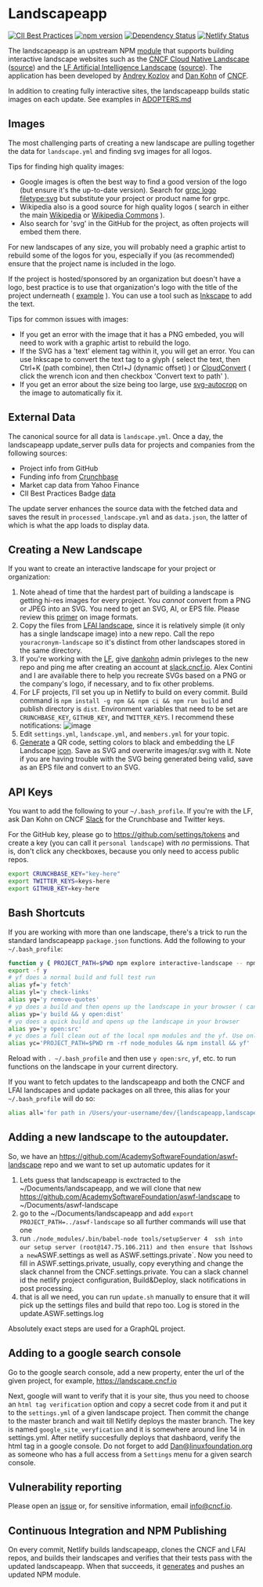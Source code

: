 # Landscapeapp

[![CII Best Practices](https://bestpractices.coreinfrastructure.org/projects/2434/badge)](https://bestpractices.coreinfrastructure.org/projects/2434) [![npm version](https://img.shields.io/npm/v/interactive-landscape.svg)](https://www.npmjs.com/package/interactive-landscape) [![Dependency Status](https://img.shields.io/david/cncf/landscapeapp.svg?style=flat-square)](https://david-dm.org/cncf/landscapeapp) [![Netlify Status](https://api.netlify.com/api/v1/badges/50d760a8-5b21-4319-aa01-2ad54e453fd6/deploy-status)](https://app.netlify.com/sites/landscapeapp/deploys)

The landscapeapp is an upstream NPM [module](https://www.npmjs.com/package/interactive-landscape) that supports building interactive landscape websites such as the [CNCF Cloud Native Landscape](https://landscape.cncf.io) ([source](https://github.com/cncf/landscape)) and the [LF Artificial Intelligence Landscape](https://landscape.lfai.foundation) ([source](https://github.com/lfai/lfai-landscape)). The application has been developed by [Andrey Kozlov](https://github.com/ZeusTheTrueGod) and [Dan Kohn](https://www.dankohn.com) of [CNCF](https://www.cncf.io).

In addition to creating fully interactive sites, the landscapeapp builds static images on each update. See examples in [ADOPTERS.md](ADOPTERS.md)

## Images

The most challenging parts of creating a new landscape are pulling together the data for `landscape.yml` and finding svg images for all logos.

Tips for finding high quality images:

- Google images is often the best way to find a good version of the logo (but ensure it's the up-to-date version). Search for [grpc logo filetype:svg](https://www.google.com/search?q=grpc+logo&tbs=ift:svg,imgo:1&tbm=isch) but substitute your project or product name for grpc. 
- Wikipedia also is a good source for high quality logos ( search in either the main [Wikipedia](https://en.wikipedia.org/w/index.php?sort=relevance&search=svg&title=Special%3ASearch&profile=advanced&fulltext=1&advancedSearch-current=%7B%7D&ns6=1) or [Wikipedia Commons](https://commons.wikimedia.org/w/index.php?sort=relevance&search=svg&title=Special%3ASearch&profile=advanced&fulltext=1&advancedSearch-current=%7B%7D&ns0=1&ns6=1&ns12=1&ns14=1&ns100=1&ns106=1) ).
- Also search for 'svg' in the GitHub for the project, as often projects will embed them there.

For new landscapes of any size, you will probably need a graphic artist to rebuild some of the logos for you, especially if you (as recommended) ensure that the project name is included in the logo. 

If the project is hosted/sponsored by an organization but doesn't have a logo, best practice is to use that organization's logo with the title of the project underneath ( [example](https://landscape.cncf.io/selected=netflix-eureka) ). You can use a tool such as [Inkscape](https://inkscape.org/) to add the text.

Tips for common issues with images:

- If you get an error with the image that it has a PNG embeded, you will need to work with a graphic artist to rebuild the logo.
- If the SVG has a 'text' element tag within it, you will get an error. You can use Inkscape to convert the text tag to a glyph ( select the text, then Ctrl+K (path combine), then Ctrl+J (dynamic offset) ) or [CloudConvert](https://cloudconvert.com) ( click the wrench icon and then checkbox 'Convert text to path' ).
- If you get an error about the size being too large, use [svg-autocrop](https://github.com/cncf/svg-autocrop) on the image to automatically fix it.

## External Data

The canonical source for all data is `landscape.yml`. Once a day, the landscapeapp update_server pulls data for projects and companies from the following sources:

* Project info from GitHub
* Funding info from [Crunchbase](https://www.crunchbase.com/)
* Market cap data from Yahoo Finance
* CII Best Practices Badge [data](https://bestpractices.coreinfrastructure.org/)

The update server enhances the source data with the fetched data and saves the result in `processed_landscape.yml` and as `data.json`, the latter of which is what the app loads to display data.

## Creating a New Landscape

If you want to create an interactive landscape for your project or organization:
1. Note ahead of time that the hardest part of building a landscape is getting hi-res images for every project. You *cannot* convert from a PNG or JPEG into an SVG. You need to get an SVG, AI, or EPS file. Please review this [primer](https://www.cncf.io/blog/2019/07/17/what-image-formats-should-you-be-using-in-2019/) on image formats. 
1. Copy the files from [LFAI landscape](https://github.com/lfai/lfai-landscape), since it is relatively simple (it only has a single landscape image) into a new repo. Call the repo `youracronym-landscape` so it's distinct from other landscapes stored in the same directory.
2. If you're working with the [LF](https://www.linuxfoundation.org/), give [dankohn](https://github.com/dankohn) admin privleges to the new repo and ping me after creating an account at [slack.cncf.io](https://slack.cncf.io). Alex Contini and I are available there to help you recreate SVGs based on a PNG or the company's logo, if necessary, and to fix other problems.
3. For LF projects, I'll set you up in Netlify to build on every commit. Build command is `npm install -g npm && npm ci && npm run build` and publish directory is `dist`. Environment variables that need to be set are `CRUNCHBASE_KEY`, `GITHUB_KEY`, and `TWITTER_KEYS`. I recommend these notifications:
![image](https://user-images.githubusercontent.com/3083270/62425480-87c36000-b6a8-11e9-9882-e84c4e2cdfb4.png)
5. Edit `settings.yml`, `landscape.yml`, and `members.yml` for your topic.
6. [Generate](https://ventipix.com/designer-qr-code-generator.php) a QR code, setting colors to black and embedding the LF Landscape [icon](https://github.com/lf-edge/artwork/blob/master/lfedge-landscape/icon/color/lfedge-landscape-icon-color.png). Save as SVG and overwrite images/qr.svg with it. Note if you are having trouble with the SVG being generated being valid, save as an EPS file and convert to an SVG.

## API Keys

You want to add the following to your `~/.bash_profile`. If you're with the LF, ask Dan Kohn on CNCF [Slack](https://slack.cncf.io) for the Crunchbase and Twitter keys.

For the GitHub key, please go to https://github.com/settings/tokens and create a key (you can call it `personal landscape`) with *no* permissions. That is, don't click any checkboxes, because you only need to access public repos.

```sh
export CRUNCHBASE_KEY="key-here"
export TWITTER_KEYS=keys-here
export GITHUB_KEY=key-here
```

## Bash Shortcuts

If you are working with more than one landscape, there's a trick to run the standard landscapeapp `package.json` functions. Add the following to your `~/.bash_profile`:

```sh
function y { PROJECT_PATH=$PWD npm explore interactive-landscape -- npm run "$@"; }
export -f y
# yf does a normal build and full test run
alias yf='y fetch'
alias yl='y check-links'
alias yq='y remove-quotes'
# yp does a build and then opens up the landscape in your browser ( can view the PDF and PNG files )
alias yp='y build && y open:dist'
# yo does a quick build and opens up the landscape in your browser
alias yo='y open:src'
# yc does a full clean out of the local npm modules and the yf. Use only if you are getting weird errors on yf
alias yc='PROJECT_PATH=$PWD rm -rf node_modules && npm install && yf'
```

Reload with `. ~/.bash_profile` and then use `y open:src`, `yf`, etc. to run functions on the landscape in your current directory.

If you want to fetch updates to the landscapeapp and both the CNCF and LFAI landscapes and update packages on all three, this alias for your `~/.bash_profile` will do so:

```sh
alias all='for path in /Users/your-username/dev/{landscapeapp,landscape,lfdl-landscape}; do git -C $path pull -p; npm --prefix $path run latest; done;'

```

## Adding a new landscape to the autoupdater.
So, we have an https://github.com/AcademySoftwareFoundation/aswf-landscape repo and we want to set up automatic updates for it
1. Lets guess that landscapeapp is exctracted to the ~/Documents/landscapeapp, and we will clone that new https://github.com/AcademySoftwareFoundation/aswf-landscape to ~/Documents/aswf-landscape
2. go to the ~/Documents/landscapeapp and add `export PROJECT_PATH=../aswf-landscape` so all further commands will use that one
3. run `./node_modules/.bin/babel-node tools/setupServer
4  ssh into our setup server (root@147.75.106.211) and then ensure that `ls`
shows a new `ASWF.settings as well as ASWF.settings.private`. Now you need to
fill in ASWF.settings.private, usually, copy everything and change the slack
channel from the CNCF.settings.private. You can a slack channel id the
netlify project configuration, Build&Deploy, slack notifications in post processing.
5. that is all we need, you can run `update.sh` manually to ensure that it will pick up the settings files and build that repo too. Log is stored in the update.ASWF.settings.log

Absolutely exact steps are used for a GraphQL project.


## Adding to a google search console
  Go to the google search console, add a new property, enter the url of the
  given project, for example, https://landscape.cncf.io

  Next, google will want to verify that it is your site, thus you need to choose
  an `html tag verification` option and copy a secret code from it and put it to
  the `settings.yml` of a given landscape project. Then commit the change to the master branch and
  wait till Netlify deploys the master branch. The key is named `google_site_veryfication` and it is
  somewhere around line 14 in settings.yml. After netlify succesfully deploys
  that dashbaord, verify the html tag in a google console. Do not forget to add
  Dan@linuxfoundation.org as someone who has a full access from a `Settings`
  menu for a given search console.

## Vulnerability reporting

Please open an [issue](https://github.com/cncf/landscapeapp/issues/new) or, for sensitive information, email info@cncf.io.

## Continuous Integration and NPM Publishing

On every commit, Netlify builds landscapeapp, clones the CNCF and LFAI repos, and builds their landscapes and verifies that their tests pass with the updated landscapeapp. When that succeeds, it [generates](./full_build.sh) and pushes an updated NPM module.
